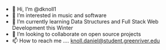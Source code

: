 - 👋 Hi, I’m @dknoll1
- 👀 I’m interested in music and software
- 🌱 I’m currently learning Data Structures and Full Stack Web Development this Winter
- 💞️ I’m looking to collaborate on open source projects
- 📫 How to reach me .... knoll.daniel@student.greenriver.edu

